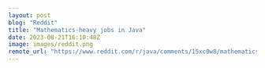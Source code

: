 ```yaml
---
layout: post
blog: "Reddit"
title: "Mathematics-heavy jobs in Java"
date: 2023-08-21T16:10:48Z
image: images/reddit.png
remote_url: "https://www.reddit.com/r/java/comments/15xc0w8/mathematicsheavy_jobs_in_java/"
---
```

